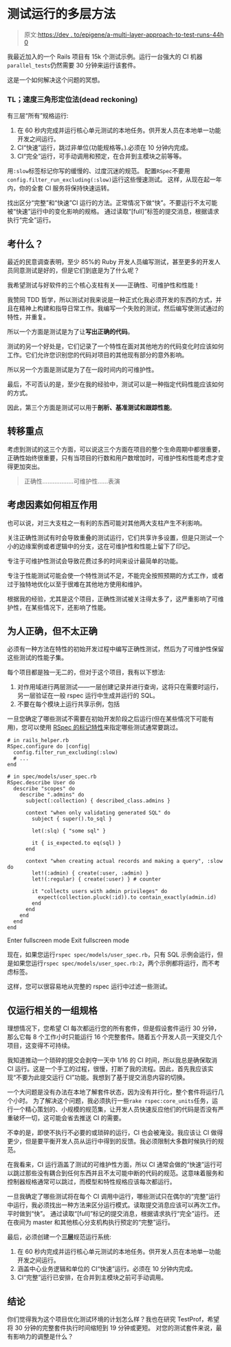 # 测试运行的多层方法

> 原文:[https://dev . to/epigene/a-multi-layer-approach-to-test-runs-44h 0](https://dev.to/epigene/a-multi-layer-approach-to-test-runs-44h0)

我最近加入的一个 Rails 项目有 15k 个测试示例。运行一台强大的 CI 机器`parallel_tests`仍然需要 30 分钟来运行该套件。

这是一个如何解决这个问题的冥想。

### TL；速度三角形定位法(dead reckoning)

有三层“所有”规格运行:

1.  在 60 秒内完成并运行核心单元测试的本地任务。供开发人员在本地单一功能开发之间运行。
2.  CI“快速”运行，跳过非单位(功能规格等。).必须在 10 分钟内完成。
3.  CI“完全”运行，可手动调用和预定，在合并到主模块之前等等。

用`:slow`标签标记你写的缓慢的、过度沉迷的规范。
配置`RSpec`不要用`config.filter_run_excluding(:slow)`运行这些慢速测试。
这样，从现在起一年内，你的全套 CI 服务将保持快速运转。

找出区分“完整”和“快速”CI 运行的方法。正常情况下做“快”。不要运行不太可能被“快速”运行中的变化影响的规格。
通过读取“[full]”标签的提交消息，根据请求执行“完全”运行。

## 考什么？

最近的民意调查表明，至少 85%的 Ruby 开发人员编写测试，甚至更多的开发人员同意测试是好的，但是它们到底是为了什么呢？

我希望测试与好软件的三个核心支柱有关——正确性、可维护性和性能！

我赞同 TDD 哲学，所以测试对我来说是一种正式化我必须开发的东西的方式，并且在精神上构建和指导日常工作。我编写一个失败的测试，然后编写使测试通过的特性，并重复。

所以一个方面是测试是为了让**写出正确的代码**。

测试的另一个好处是，它们记录了一个特性在面对其他地方的代码变化时应该如何工作。它们允许您识别您的代码对项目的其他现有部分的意外影响。

所以另一个方面是测试是为了在一段时间内的可维护性。

最后，不可否认的是，至少在我的经验中，测试可以是一种指定代码性能应该如何的方式。

因此，第三个方面是测试可以用于**剖析、基准测试和跟踪性能**。

## 转移重点

考虑到测试的这三个方面，可以说这三个方面在项目的整个生命周期中都很重要，正确性始终很重要，只有当项目的行数和用户数增加时，可维护性和性能考虑才变得更加突出。

> 正确性..................可维护性......表演

## 考虑因素如何相互作用

也可以说，对三大支柱之一有利的东西可能对其他两大支柱产生不利影响。

关注正确性测试有时会导致重叠的测试运行，它们共享许多设置，但是只测试一个小的边缘案例或者逻辑中的分支，这在可维护性和性能上留下了印记。

专注于可维护性测试会导致花费过多的时间来设计最简单的功能。

专注于性能测试可能会使一个特性测试不足，不能完全按照预期的方式工作，或者过于独特地优化以至于很难在其他地方使用和维护。

根据我的经验，尤其是这个项目，正确性测试被关注得太多了，这严重影响了可维护性，在某些情况下，还影响了性能。

## 为人正确，但不太正确

必须有一种方法在特性的初始开发过程中编写正确性测试，然后为了可维护性保留这些测试的性能子集。

每个项目都是独一无二的，但对于这个项目，我有以下想法:

1.  对作用域进行两层测试——一层创建记录并进行查询，这将只在需要时运行，另一层验证在一般 rspec 运行中生成并运行的 SQL。
2.  不要在每个模块上运行共享示例，包括

一旦您确定了哪些测试不需要在初始开发阶段之后运行(但在某些情况下可能有用)，您可以使用 [RSpec 的标记特性](https://makandracards.com/makandra/32259-rspec-tagging-examples-and-example-groups)来指定哪些测试通常要跳过。

```
# in rails_helper.rb
RSpec.configure do |config|
  config.filter_run_excluding(:slow)
  # ...
end

# in spec/models/user_spec.rb
RSpec.describe User do
  describe "scopes" do
    describe ".admins" do
      subject(:collection) { described_class.admins }  

      context "when only validating generated SQL" do
        subject { super().to_sql }

        let(:slq) { "some sql" }

        it { is_expected.to eq(sql) }
      end

      context "when creating actual records and making a query", :slow do
        let!(:admin) { create(:user, :admin) }
        let!(:regular) { create(:user) } # counter

        it "collects users with admin privileges" do
          expect(collection.pluck(:id)).to contain_exactly(admin.id)
        end
      end
    end
  end
end 
```

Enter fullscreen mode Exit fullscreen mode

现在，如果您运行`rspec spec/models/user_spec.rb`，只有 SQL 示例会运行，但是如果您运行`rspec spec/models/user_spec.rb:2`，两个示例都将运行，而不考虑标签。

这样，您可以很容易地从完整的 rspec 运行中过滤一些测试。

## 仅运行相关的一组规格

理想情况下，您希望 CI 每次都运行您的所有套件，但是假设套件运行 30 分钟，那么它每 8 个工作小时只能运行 16 个完整套件。随着五个开发人员一天提交几个项目，这变得不可持续。

我知道推动一个琐碎的提交会剥夺一天中 1/16 的 CI 时间，所以我总是确保取消 CI 运行。这是一个手工的过程，很慢，打断了我的流程。因此，首先我应该实现“不要为此提交运行 CI”功能。我想到了基于提交消息内容的切换。

一个大问题是没有办法在本地了解套件状态，因为没有并行化，整个套件将运行几个小时。
为了解决这个问题，我必须执行一些`rake rspec:core_units`任务，运行一个精心策划的、小规模的规范集，让开发人员快速反应他们的代码是否没有严重破坏一切，这可能会省去推送 CI 的需要。

不幸的是，即使不执行不必要的或琐碎的运行，CI 也会被淹没。我应该让 CI 做得更少，但是要平衡开发人员从运行中得到的反馈。我必须限制大多数时候执行的规范。

在我看来，CI 运行涵盖了测试的可维护性方面，所以 CI 通常会做的“快速”运行可以跳过那些没有耦合到任何东西并且不太可能中断的代码的规范。这意味着服务和控制器规格通常可以跳过，而模型和特性规格应该每次都运行。

一旦我确定了哪些测试将在每个 CI 调用中运行，哪些测试只在偶尔的“完整”运行中运行，我必须找出一种方法来区分运行模式。读取提交消息应该可以再次工作。
平时做到“快”。
通过读取“[full]”标记的提交消息，根据请求执行“完全”运行。
还在夜间为 master 和其他核心分支机构执行预定的“完整”运行。

最后，必须创建一个**三层**规范运行系统:

1.  在 60 秒内完成并运行核心单元测试的本地任务。供开发人员在本地单一功能开发之间运行。
2.  涵盖中心业务逻辑和单位的 CI“快速”运行。必须在 10 分钟内完成。
3.  CI“完整”运行已安排，在合并到主模块之前可手动调用。

## 结论

你们觉得我为这个项目优化测试环境的计划怎么样？我也在研究 TestProf，希望将 30 分钟的完整套件执行时间缩短到 19 分钟或更短。
对您的测试套件来说，最有影响力的调整是什么？
